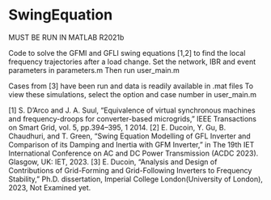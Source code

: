 # SwingEquation
MUST BE RUN IN MATLAB R2021b

Code to solve the GFMI and GFLI swing equations [1,2] to find the local frequency trajectories after a load change.
Set the network, IBR and event parameters in parameters.m
Then run user_main.m

Cases from [3] have been run and data is readily available in .mat files
To view these simulations, select the option and case number in user_main.m

[1] S. D’Arco and J. A. Suul, “Equivalence of virtual synchronous machines and frequency-droops for converter-based microgrids,” IEEE Transactions on Smart Grid, vol. 5, pp.394–395, 1 2014.
[2] E. Ducoin, Y. Gu, B. Chaudhuri, and T. Green, “Swing Equation Modelling of GFL Inverter and Comparison of its Damping and Inertia with GFM Inverter,” in The 19th IET International Conference on AC and DC Power Transmission (ACDC 2023). Glasgow, UK: IET, 2023.
[3] E. Ducoin, “Analysis and Design of Contributions of Grid-Forming and Grid-Following Inverters to Frequency Stability,” Ph.D. dissertation, Imperial College London(University of London), 2023, Not Examined yet.
